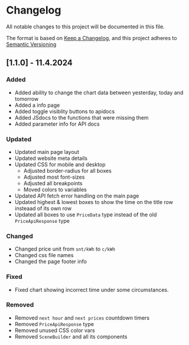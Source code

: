 # Changelog

All notable changes to this project will be documented in this file.

The format is based on [Keep a Changelog](https://keepachangelog.com/en/1.1.0/), and this project adheres to [Semantic Versioning](https://semver.org/spec/v2.0.0.html)

## [1.1.0] - 11.4.2024


### Added

- Added ability to change the chart data between yesterday, today and tomorrow
- Added a info page
- Added toggle visiblity buttons to apidocs
- Added JSdocs to the functions that were missing them
- Added parameter info for API docs

### Updated

- Updated main page layout
- Updated website meta details
- Updated CSS for mobile and desktop
  - Adjusted border-radius for all boxes
  - Adjusted most font-sizes
  - Adjusted all breakpoints
  - Moved colors to variables
- Updated API fetch error handling on the main page
- Updated highest & lowest boxes to show the time on the title row insteaad of its own row
- Updated all boxes to use `PriceData` type instead of the old `PriceApiResponse` type


### Changed

- Changed price unit from `snt/kWh` to `c/kWh`
- Changed css file names
- Changed the page footer info

### Fixed

- Fixed chart showing incorrect time under some circumstances.

### Removed

- Removed `next hour` and `next prices` countdown timers
- Removed `PriceApiResponse` type
- Removed unused CSS color vars
- Removed `SceneBuilder` and all its components
